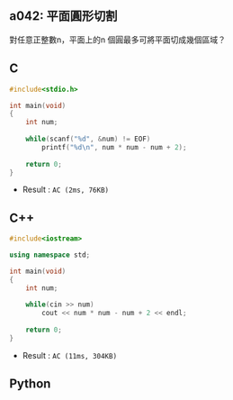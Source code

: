 ## a042: 平面圓形切割
對任意正整數n，平面上的n 個圓最多可將平面切成幾個區域？

## C
```C
#include<stdio.h>

int main(void)
{
	int num;
	
	while(scanf("%d", &num) != EOF)
		printf("%d\n", num * num - num + 2);
	
	return 0;
} 
```
 * Result : `AC (2ms, 76KB)`

## C++
```C++
#include<iostream>

using namespace std;

int main(void)
{
	int num;
	
	while(cin >> num)
		cout << num * num - num + 2 << endl;
		
	return 0;
}
```
 * Result : `AC (11ms, 304KB)`

## Python
